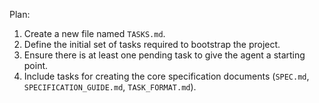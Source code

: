 Plan:
1. Create a new file named `TASKS.md`.
2. Define the initial set of tasks required to bootstrap the project.
3. Ensure there is at least one pending task to give the agent a starting point.
4. Include tasks for creating the core specification documents (`SPEC.md`, `SPECIFICATION_GUIDE.md`, `TASK_FORMAT.md`).